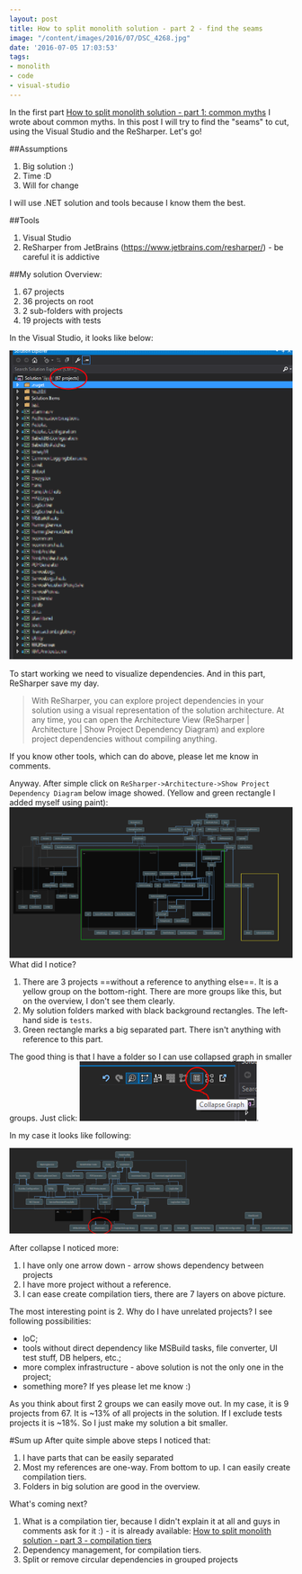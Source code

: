 ```yaml
---
layout: post
title: How to split monolith solution - part 2 - find the seams
image: "/content/images/2016/07/DSC_4268.jpg"
date: '2016-07-05 17:03:53'
tags:
- monolith
- code
- visual-studio
---
```


In the first part [How to split monolith solution - part 1: common myths](https://stapp.space/how-to-split-monolit-solution-part-1/) I wrote about common myths. In this post I will try to find the "seams" to cut, using the Visual Studio and the ReSharper. Let's go!

##Assumptions
1. Big solution :)
2. Time :D
3. Will for change

I will use .NET solution and tools because I know them the best.

##Tools
1. Visual Studio
2. ReSharper from JetBrains (https://www.jetbrains.com/resharper/) - be careful it is addictive

##My solution
Overview:

1. 67 projects
2. 36 projects on root
3. 2 sub-folders with projects
3. 19 projects with tests

In the Visual Studio, it looks like below: 

![overview](/content/images/2016/07/overview-1.png)

To start working we need to visualize dependencies. And in this part, ReSharper save my day.
>With ReSharper, you can explore project dependencies in your solution using a visual representation of the solution architecture. At any time, you can open the Architecture View (ReSharper | Architecture | Show Project Dependency Diagram) and explore project dependencies without compiling anything. 

If you know other tools, which can do above, please let me know in comments.

Anyway. After simple click on `ReSharper->Architecture->Show Project Dependency Diagram` below image showed. (Yellow and green rectangle I added myself using paint):
![overview graph](/content/images/2016/07/overview-2.png)
What did I notice?

1. There are 3 projects ==without a reference to anything else==. It is a yellow group on the bottom-right. There are more groups like this, but on the overview, I don't see them clearly.
2. My solution folders marked with black background rectangles. The left-hand side is `tests`. 
3. Green rectangle marks a big separated part. There isn't anything with reference to this part.

The good thing is that I have a folder so I can use collapsed graph in smaller groups. Just click:
![collapse graph icon](/content/images/2016/07/collapse.png).

In my case it looks like following:

![overview graph collapsed](/content/images/2016/07/overview-3.png)

After collapse I noticed more:
1. I have only one arrow down - arrow shows dependency between projects
2. I have more project without a reference.
3. I can ease create compilation tiers, there are 7 layers on above picture.

The most interesting point is 2. Why do I have unrelated projects? I see following possibilities:
 
 - IoC;
 - tools without direct dependency like MSBuild tasks, file converter, UI test stuff, DB helpers, etc.;
 - more complex infrastructure - above solution is not the only one in the project;
 - something more? If yes please let me know :)

As you think about first 2 groups we can easily move out. In my case, it is 9 projects from 67. It is ~13% of all projects in the solution. If I exclude tests projects it is ~18%. So I just make my solution a bit smaller.

#Sum up
After quite simple above steps I noticed that:

1. I have parts that can be easily separated
2. Most my references are one-way. From bottom to up. I can easily create compilation tiers.
3. Folders in big solution are good in the overview.

What's coming next?

1. What is a compilation tier, because I didn't explain it at all and guys in comments ask for it :) - it is already available: [How to split monolith solution - part 3 - compilation tiers](/how-to-split-monolith-solution-part-3/)
2. Dependency management, for compilation tiers.
3. Split or remove circular dependencies in grouped projects